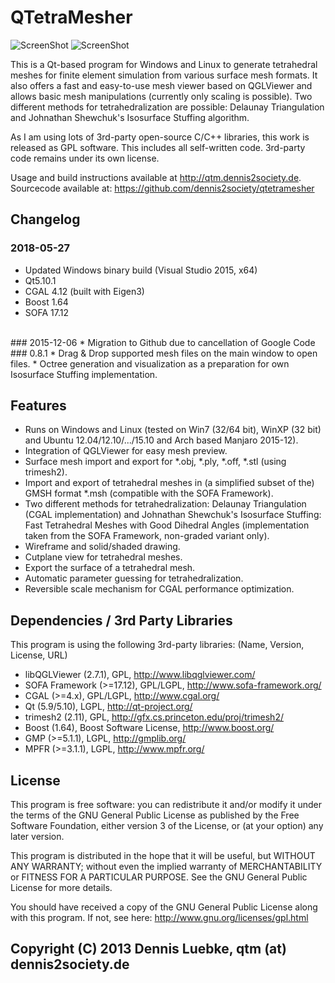 # QTetraMesher

![ScreenShot](https://qtm.dennis2society.de/images/qtm_win_with_octree_small.jpg )
![ScreenShot](https://qtm.dennis2society.de/images/qtm_with_stuffing_options_small.jpg )

This is a Qt-based program for Windows and Linux to generate tetrahedral meshes for 
finite element simulation from various surface mesh formats. It also offers a fast 
and easy-to-use mesh viewer based on QGLViewer and allows basic mesh manipulations 
(currently only scaling is possible). Two different methods for tetrahedralization 
are possible: Delaunay Triangulation and Johnathan Shewchuk's Isosurface Stuffing algorithm.

As I am using lots of 3rd-party open-source C/C++ libraries, this work is released 
as GPL software. This includes all self-written code. 3rd-party code remains under 
its own license.

Usage and build instructions available at http://qtm.dennis2society.de.
Sourcecode available at: https://github.com/dennis2society/qtetramesher

## Changelog
### 2018-05-27
 * Updated Windows binary build (Visual Studio 2015, x64)
 * Qt5.10.1
 * CGAL 4.12 (built with Eigen3)
 * Boost 1.64
 * SOFA 17.12
<br />
### 2015-12-06
 * Migration to Github due to cancellation of Google Code
<br />
### 0.8.1
 * Drag & Drop supported mesh files on the main window to open files.
 * Octree generation and visualization as a preparation for own Isosurface Stuffing implementation.

## Features
 * Runs on Windows and Linux (tested on Win7 (32/64 bit), WinXP (32 bit) and Ubuntu 12.04/12.10/.../15.10 and Arch based Manjaro 2015-12).
 * Integration of QGLViewer for easy mesh preview.
 * Surface mesh import and export for *.obj, *.ply, *.off, *.stl (using trimesh2).
 * Import and export of tetrahedral meshes in (a simplified subset of the) GMSH format *.msh (compatible with the SOFA Framework).
 * Two different methods for tetrahedralization: Delaunay Triangulation (CGAL implementation) and Johnathan Shewchuk's Isosurface Stuffing: Fast Tetrahedral Meshes with Good Dihedral Angles (implementation taken from the SOFA Framework, non-graded variant only).
 * Wireframe and solid/shaded drawing.
 * Cutplane view for tetrahedral meshes.
 * Export the surface of a tetrahedral mesh.
 * Automatic parameter guessing for tetrahedralization.
 * Reversible scale mechanism for CGAL performance optimization.


## Dependencies / 3rd Party Libraries

  This program is using the following 3rd-party libraries: (Name, Version, License, URL)

 * libQGLViewer (2.7.1), GPL, http://www.libqglviewer.com/
 * SOFA Framework (>=17.12), GPL/LGPL, http://www.sofa-framework.org/
 * CGAL (>=4.x), GPL/LGPL, http://www.cgal.org/
 * Qt (5.9/5.10), LGPL, http://qt-project.org/
 * trimesh2 (2.11), GPL, http://gfx.cs.princeton.edu/proj/trimesh2/
 * Boost (1.64), Boost Software License, http://www.boost.org/
 * GMP (>=5.1.1), LGPL, http://gmplib.org/
 * MPFR (>=3.1.1), LGPL, http://www.mpfr.org/

## License

This program is free software: you can redistribute it and/or modify it 
under the terms of the GNU General Public License as published by the Free 
Software Foundation, either version 3 of the License, or (at your option) any 
later version.

This program is distributed in the hope that it will be useful,
but WITHOUT ANY WARRANTY; without even the implied warranty of
MERCHANTABILITY or FITNESS FOR A PARTICULAR PURPOSE.  See the
GNU General Public License for more details.

You should have received a copy of the GNU General Public License
along with this program.  If not, see here: http://www.gnu.org/licenses/gpl.html

## Copyright (C) 2013 Dennis Luebke, qtm (at) dennis2society.de
